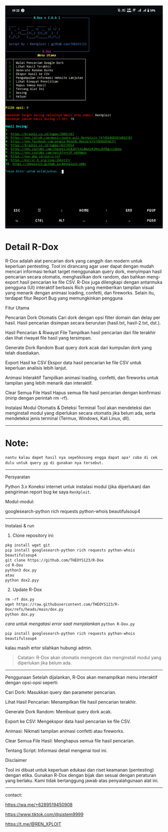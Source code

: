 ![screenshot R-Dox](quality_restoration_20250401092405320.jpg)


# Detail R-Dox
R-Dox adalah alat pencarian dork yang canggih dan modern untuk keperluan pentesting. Tool ini dirancang agar user dapat dengan mudah mencari informasi terkait target menggunakan query dork, menyimpan hasil pencarian secara otomatis, menghasilkan dork random, dan bahkan meng-export hasil pencarian ke file CSV. R-Dox juga dilengkapi dengan antarmuka pengguna (UI) interaktif berbasis Rich yang memberikan tampilan visual yang menarik dengan animasi loading, confetti, dan fireworks. Selain itu, terdapat fitur Report Bug yang memungkinkan pengguna

Fitur Utama

Pencarian Dork Otomatis
Cari dork dengan opsi filter domain dan delay per hasil. Hasil pencarian disimpan secara berurutan (hasil.txt, hasil-2.txt, dst.).

Hasil Pencarian & Riwayat File
Tampilkan hasil pencarian dari file terakhir dan lihat riwayat file hasil yang tersimpan.

Generate Dork Random
Buat query dork acak dari kumpulan dork yang telah disediakan.

Export Hasil ke CSV
Ekspor data hasil pencarian ke file CSV untuk keperluan analisis lebih lanjut.

Animasi Interaktif
Tampilkan animasi loading, confetti, dan fireworks untuk tampilan yang lebih menarik dan interaktif.

Clear Semua File Hasil
Hapus semua file hasil pencarian dengan konfirmasi (mirip dengan perintah rm -rf).

Instalasi Modul Otomatis & Deteksi Terminal
Tool akan mendeteksi dan menginstall modul yang diperlukan secara otomatis jika belum ada, serta mendeteksi jenis terminal (Termux, Windows, Kali Linux, dll).

---

# Note:
`nantu kalau dapet hasil nya sepe5kosong engga dapat apa² coba di cek dulu untuk query yg di gunakan nya tersebut. `

---

Persyaratan

Python 3.x
Koneksi internet untuk instalasi modul (jika diperlukan) dan pengiriman report bug ke saya `RenXploit`.

Modul-modul:

googlesearch-python
rich
requests
python-whois
beautifulsoup4

---

Instalasi & run

1. Clone repository ini:
```
pkg install wget git
pip install googlesearch-python rich requests python-whois beautifulsoup4
git clone https://github.com/THEOYS123/R-Dox
cd R-Dox
python3 dox.py
atau
python dox2.pyy
```
2. Update R-Dox
```
rm -rf dox.py
wget https://raw.githubusercontent.com/THEOYS123/R-Dox/refs/heads/main/dox.py
python dox.py
```

*cara untuk mengatasi error saat menjalankan* `python R-Dox.py`
```
pip install googlesearch-python rich requests python-whois beautifulsoup4
```
kalau masih ertor silahkan hubungi admin.

> Catatan: R-Dox akan otomatis mengecek dan menginstall modul yang diperlukan jika belum ada.

---

Penggunaan
Setelah dijalankan, R-Dox akan menampilkan menu interaktif dengan opsi-opsi seperti:

Cari Dork: Masukkan query dan parameter pencarian.


Lihat Hasil Pencarian: Menampilkan file hasil pencarian terakhir.

Generate Dork Random: Membuat query dork acak.

Export ke CSV: Mengekspor data hasil pencarian ke file CSV.

Animasi: Nikmati tampilan animasi confetti atau fireworks.

Clear Semua File Hasil: Menghapus semua file hasil pencarian.

Tentang Script: Informasi detail mengenai tool ini.

Disclaimer

Tool ini dibuat untuk keperluan edukasi dan riset keamanan (pentesting) dengan etika. Gunakan R-Dox dengan bijak dan sesuai dengan peraturan yang berlaku. Kami tidak bertanggung jawab atas penyalahgunaan alat ini.

---

contact:

https://wa.me/+6289519450908

https://www.tiktok.com/@sistem9999

https://t.me/@REN_XPLOIT


